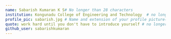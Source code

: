 ```yaml
---
name: Sabarish Kumaran K S# No longer than 28 characters
institution: Kongunadu College of Engineering and Technology  # no longer than 58 characters
profile_pic: sabarish.jpg # Name and extension of your profile picture(ex. mona.png)
quote: work hard until you don't have to introduce yourself # no longer than 100 characters
github_user: sabarishkumaran
---
```


